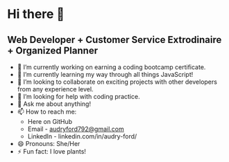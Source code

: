 # Hi there 👋 
## Web Developer + Customer Service Extrodinaire + Organized Planner

- 🔭 I’m currently working on earning a coding bootcamp certificate.
- 🌱 I’m currently learning my way through all things JavaScript!
- 👯 I’m looking to collaborate on exciting projects with other developers from any experience level.
- 🤔 I’m looking for help with coding practice.
- 💬 Ask me about anything! 
- 📫 How to reach me: 
     - Here on GitHub
     - Email - audryford792@gmail.com
     - LinkedIn - linkedin.com/in/audry-ford/
- 😄 Pronouns: She/Her
- ⚡ Fun fact: I love plants!

